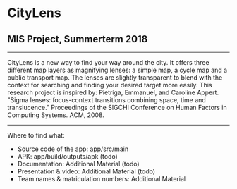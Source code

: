 # CityLens
## MIS Project, Summerterm 2018
***

CityLens is a new way to find your way around the city. It offers three different map layers as magnifying lenses: a simple map, a cycle map and a public transport map.
The lenses are slightly transparent to blend with the context for searching and finding your desired target more easily.
This research project is inspired by:
Pietriga, Emmanuel, and Caroline Appert. "Sigma lenses: focus-context transitions combining space, time and translucence." Proceedings of the SIGCHI Conference on Human Factors in Computing Systems. ACM, 2008.
***
Where to find what:
- Source code of the app: app/src/main
- APK: app/build/outputs/apk (todo)
- Documentation: Additional Material (todo)
- Presentation & video: Additional Material (todo)
- Team names & matriculation numbers: Additional Material


